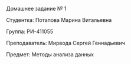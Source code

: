 Домашнее задание № 1

Студентка: Потапова Марина Витальевна

Группа: РИ-411055

Преподаватель: Мирвода Сергей Геннадьевич

Предмет: Методы анализа данных
